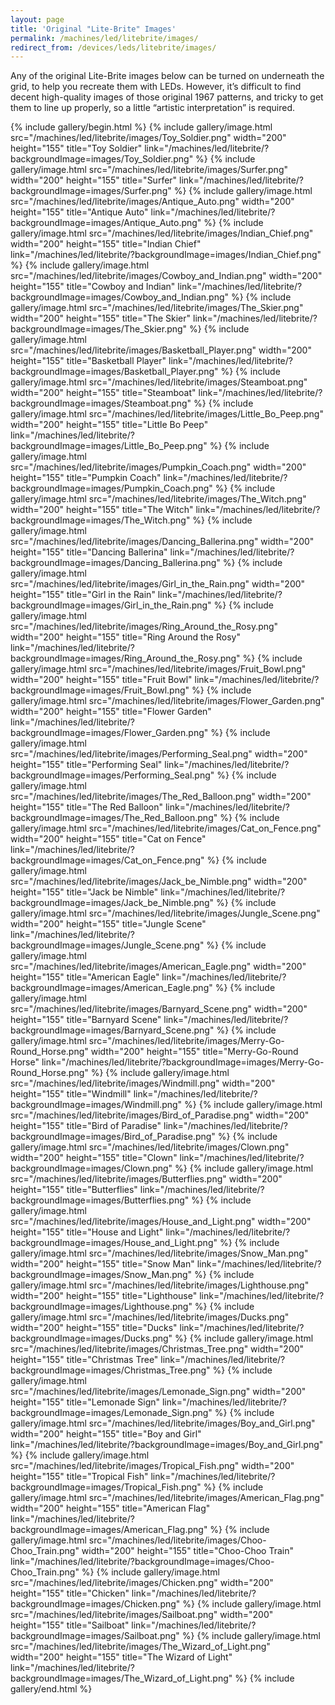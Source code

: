 ```yaml
---
layout: page
title: 'Original "Lite-Brite" Images'
permalink: /machines/led/litebrite/images/
redirect_from: /devices/leds/litebrite/images/
---
```


Any of the original Lite-Brite images below can be turned on underneath the grid, to help you recreate them with LEDs.  However, it’s difficult to find decent high-quality images of those original 1967 patterns, and tricky to get them to line up properly, so a little “artistic interpretation” is required.

{% include gallery/begin.html %}
{% include gallery/image.html src="/machines/led/litebrite/images/Toy_Soldier.png" width="200" height="155" title="Toy Soldier" link="/machines/led/litebrite/?backgroundImage=images/Toy_Soldier.png" %}
{% include gallery/image.html src="/machines/led/litebrite/images/Surfer.png" width="200" height="155" title="Surfer" link="/machines/led/litebrite/?backgroundImage=images/Surfer.png" %}
{% include gallery/image.html src="/machines/led/litebrite/images/Antique_Auto.png" width="200" height="155" title="Antique Auto" link="/machines/led/litebrite/?backgroundImage=images/Antique_Auto.png" %}
{% include gallery/image.html src="/machines/led/litebrite/images/Indian_Chief.png" width="200" height="155" title="Indian Chief" link="/machines/led/litebrite/?backgroundImage=images/Indian_Chief.png" %}
{% include gallery/image.html src="/machines/led/litebrite/images/Cowboy_and_Indian.png" width="200" height="155" title="Cowboy and Indian" link="/machines/led/litebrite/?backgroundImage=images/Cowboy_and_Indian.png" %}
{% include gallery/image.html src="/machines/led/litebrite/images/The_Skier.png" width="200" height="155" title="The Skier" link="/machines/led/litebrite/?backgroundImage=images/The_Skier.png" %}
{% include gallery/image.html src="/machines/led/litebrite/images/Basketball_Player.png" width="200" height="155" title="Basketball Player" link="/machines/led/litebrite/?backgroundImage=images/Basketball_Player.png" %}
{% include gallery/image.html src="/machines/led/litebrite/images/Steamboat.png" width="200" height="155" title="Steamboat" link="/machines/led/litebrite/?backgroundImage=images/Steamboat.png" %}
{% include gallery/image.html src="/machines/led/litebrite/images/Little_Bo_Peep.png" width="200" height="155" title="Little Bo Peep" link="/machines/led/litebrite/?backgroundImage=images/Little_Bo_Peep.png" %}
{% include gallery/image.html src="/machines/led/litebrite/images/Pumpkin_Coach.png" width="200" height="155" title="Pumpkin Coach" link="/machines/led/litebrite/?backgroundImage=images/Pumpkin_Coach.png" %}
{% include gallery/image.html src="/machines/led/litebrite/images/The_Witch.png" width="200" height="155" title="The Witch" link="/machines/led/litebrite/?backgroundImage=images/The_Witch.png" %}
{% include gallery/image.html src="/machines/led/litebrite/images/Dancing_Ballerina.png" width="200" height="155" title="Dancing Ballerina" link="/machines/led/litebrite/?backgroundImage=images/Dancing_Ballerina.png" %}
{% include gallery/image.html src="/machines/led/litebrite/images/Girl_in_the_Rain.png" width="200" height="155" title="Girl in the Rain" link="/machines/led/litebrite/?backgroundImage=images/Girl_in_the_Rain.png" %}
{% include gallery/image.html src="/machines/led/litebrite/images/Ring_Around_the_Rosy.png" width="200" height="155" title="Ring Around the Rosy" link="/machines/led/litebrite/?backgroundImage=images/Ring_Around_the_Rosy.png" %}
{% include gallery/image.html src="/machines/led/litebrite/images/Fruit_Bowl.png" width="200" height="155" title="Fruit Bowl" link="/machines/led/litebrite/?backgroundImage=images/Fruit_Bowl.png" %}
{% include gallery/image.html src="/machines/led/litebrite/images/Flower_Garden.png" width="200" height="155" title="Flower Garden" link="/machines/led/litebrite/?backgroundImage=images/Flower_Garden.png" %}
{% include gallery/image.html src="/machines/led/litebrite/images/Performing_Seal.png" width="200" height="155" title="Performing Seal" link="/machines/led/litebrite/?backgroundImage=images/Performing_Seal.png" %}
{% include gallery/image.html src="/machines/led/litebrite/images/The_Red_Balloon.png" width="200" height="155" title="The Red Balloon" link="/machines/led/litebrite/?backgroundImage=images/The_Red_Balloon.png" %}
{% include gallery/image.html src="/machines/led/litebrite/images/Cat_on_Fence.png" width="200" height="155" title="Cat on Fence" link="/machines/led/litebrite/?backgroundImage=images/Cat_on_Fence.png" %}
{% include gallery/image.html src="/machines/led/litebrite/images/Jack_be_Nimble.png" width="200" height="155" title="Jack be Nimble" link="/machines/led/litebrite/?backgroundImage=images/Jack_be_Nimble.png" %}
{% include gallery/image.html src="/machines/led/litebrite/images/Jungle_Scene.png" width="200" height="155" title="Jungle Scene" link="/machines/led/litebrite/?backgroundImage=images/Jungle_Scene.png" %}
{% include gallery/image.html src="/machines/led/litebrite/images/American_Eagle.png" width="200" height="155" title="American Eagle" link="/machines/led/litebrite/?backgroundImage=images/American_Eagle.png" %}
{% include gallery/image.html src="/machines/led/litebrite/images/Barnyard_Scene.png" width="200" height="155" title="Barnyard Scene" link="/machines/led/litebrite/?backgroundImage=images/Barnyard_Scene.png" %}
{% include gallery/image.html src="/machines/led/litebrite/images/Merry-Go-Round_Horse.png" width="200" height="155" title="Merry-Go-Round Horse" link="/machines/led/litebrite/?backgroundImage=images/Merry-Go-Round_Horse.png" %}
{% include gallery/image.html src="/machines/led/litebrite/images/Windmill.png" width="200" height="155" title="Windmill" link="/machines/led/litebrite/?backgroundImage=images/Windmill.png" %}
{% include gallery/image.html src="/machines/led/litebrite/images/Bird_of_Paradise.png" width="200" height="155" title="Bird of Paradise" link="/machines/led/litebrite/?backgroundImage=images/Bird_of_Paradise.png" %}
{% include gallery/image.html src="/machines/led/litebrite/images/Clown.png" width="200" height="155" title="Clown" link="/machines/led/litebrite/?backgroundImage=images/Clown.png" %}
{% include gallery/image.html src="/machines/led/litebrite/images/Butterflies.png" width="200" height="155" title="Butterflies" link="/machines/led/litebrite/?backgroundImage=images/Butterflies.png" %}
{% include gallery/image.html src="/machines/led/litebrite/images/House_and_Light.png" width="200" height="155" title="House and Light" link="/machines/led/litebrite/?backgroundImage=images/House_and_Light.png" %}
{% include gallery/image.html src="/machines/led/litebrite/images/Snow_Man.png" width="200" height="155" title="Snow Man" link="/machines/led/litebrite/?backgroundImage=images/Snow_Man.png" %}
{% include gallery/image.html src="/machines/led/litebrite/images/Lighthouse.png" width="200" height="155" title="Lighthouse" link="/machines/led/litebrite/?backgroundImage=images/Lighthouse.png" %}
{% include gallery/image.html src="/machines/led/litebrite/images/Ducks.png" width="200" height="155" title="Ducks" link="/machines/led/litebrite/?backgroundImage=images/Ducks.png" %}
{% include gallery/image.html src="/machines/led/litebrite/images/Christmas_Tree.png" width="200" height="155" title="Christmas Tree" link="/machines/led/litebrite/?backgroundImage=images/Christmas_Tree.png" %}
{% include gallery/image.html src="/machines/led/litebrite/images/Lemonade_Sign.png" width="200" height="155" title="Lemonade Sign" link="/machines/led/litebrite/?backgroundImage=images/Lemonade_Sign.png" %}
{% include gallery/image.html src="/machines/led/litebrite/images/Boy_and_Girl.png" width="200" height="155" title="Boy and Girl" link="/machines/led/litebrite/?backgroundImage=images/Boy_and_Girl.png" %}
{% include gallery/image.html src="/machines/led/litebrite/images/Tropical_Fish.png" width="200" height="155" title="Tropical Fish" link="/machines/led/litebrite/?backgroundImage=images/Tropical_Fish.png" %}
{% include gallery/image.html src="/machines/led/litebrite/images/American_Flag.png" width="200" height="155" title="American Flag" link="/machines/led/litebrite/?backgroundImage=images/American_Flag.png" %}
{% include gallery/image.html src="/machines/led/litebrite/images/Choo-Choo_Train.png" width="200" height="155" title="Choo-Choo Train" link="/machines/led/litebrite/?backgroundImage=images/Choo-Choo_Train.png" %}
{% include gallery/image.html src="/machines/led/litebrite/images/Chicken.png" width="200" height="155" title="Chicken" link="/machines/led/litebrite/?backgroundImage=images/Chicken.png" %}
{% include gallery/image.html src="/machines/led/litebrite/images/Sailboat.png" width="200" height="155" title="Sailboat" link="/machines/led/litebrite/?backgroundImage=images/Sailboat.png" %}
{% include gallery/image.html src="/machines/led/litebrite/images/The_Wizard_of_Light.png" width="200" height="155" title="The Wizard of Light" link="/machines/led/litebrite/?backgroundImage=images/The_Wizard_of_Light.png" %}
{% include gallery/end.html %}
